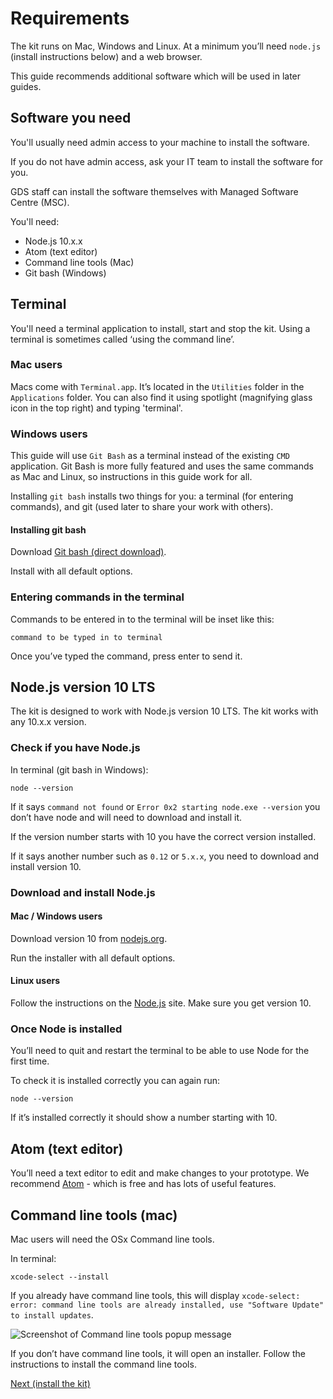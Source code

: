 # Requirements

The kit runs on Mac, Windows and Linux. At a minimum you’ll need `node.js` (install instructions below) and a web browser.

This guide recommends additional software which will be used in later guides.

## Software you need

You'll usually need admin access to your machine to install the software.

If you do not have admin access, ask your IT team to install the software for you.

GDS staff can install the software themselves with Managed Software Centre (MSC).

You'll need:

* Node.js 10.x.x
* Atom (text editor)
* Command line tools (Mac)
* Git bash (Windows)

## Terminal

You'll need a terminal application to install, start and stop the kit. Using a terminal is sometimes called ‘using the command line’.

### Mac users

Macs come with `Terminal.app`. It’s located in the `Utilities` folder in the `Applications` folder. You can also find it using spotlight (magnifying glass icon in the top right) and typing 'terminal'.

### Windows users

This guide will use `Git Bash` as a terminal instead of the existing `CMD` application. Git Bash is more fully featured and uses the same commands as Mac and Linux, so instructions in this guide work for all.

Installing `git bash` installs two things for you: a terminal (for entering commands), and git (used later to share your work with others).

#### Installing git bash

Download [Git bash (direct download)](https://git-scm.com/download/win).

Install with all default options.

### Entering commands in the terminal

Commands to be entered in to the terminal will be inset like this:
```
command to be typed in to terminal
```
Once you’ve typed the command, press enter to send it.


## Node.js version 10 LTS

The kit is designed to work with Node.js version 10 LTS. The kit works with any 10.x.x version.

### Check if you have Node.js

In terminal (git bash in Windows):
```
node --version
```
If it says `command not found` or `Error 0x2 starting node.exe --version` you don’t have node and will need to download and install it.

If the version number starts with 10 you have the correct version installed.

If it says another number such as `0.12` or `5.x.x`, you need to download and install version 10.

### Download and install Node.js

#### Mac / Windows users

Download version 10 from [nodejs.org](https://nodejs.org/en/).

Run the installer with all default options.

#### Linux users

Follow the instructions on the [Node.js](https://nodejs.org/en/download/package-manager/#debian-and-ubuntu-based-linux-distributions
) site. Make sure you get version 10.

### Once Node is installed

You’ll need to quit and restart the terminal to be able to use Node for the first time.

To check it is installed correctly you can again run:
```
node --version
```

If it’s installed correctly it should show a number starting with 10.

## Atom (text editor)

You’ll need a text editor to edit and make changes to your prototype. We recommend [Atom](https://atom.io/) - which is free and has lots of useful features.

## Command line tools (mac)

Mac users will need the OSx Command line tools.

In terminal:
```
xcode-select --install
```
If you already have command line tools, this will display `xcode-select: error: command line tools are already installed, use "Software Update" to install updates`.

![Screenshot of Command line tools popup message](/public/images/installing-mavericks-popup.png)

If you don’t have command line tools, it will open an installer. Follow the instructions to install the command line tools.

<a href="install-the-kit.md" class="button">Next (install the kit)</a>
